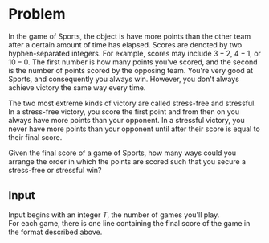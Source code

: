 # Problem

In the game of Sports, the object is have more points than the other team after a certain amount of time has elapsed. Scores are denoted by two hyphen-separated integers. For example, scores may include $3-2$, $4-1$, or $10-0$. The first number is how many points you've scored, and the second is the number of points scored by the opposing team. You're very good at Sports, and consequently you always win. However, you don't always achieve victory the same way every time.

The two most extreme kinds of victory are called stress-free and stressful. In a stress-free victory, you score the first point and from then on you always have more points than your opponent. In a stressful victory, you never have more points than your opponent until after their score is equal to their final score.

Given the final score of a game of Sports, how many ways could you arrange the order in which the points are scored such that you secure a stress-free or stressful win?

## Input

Input begins with an integer $T$, the number of games you'll play.  
For each game, there is one line containing the final score of the game in the format described above.
